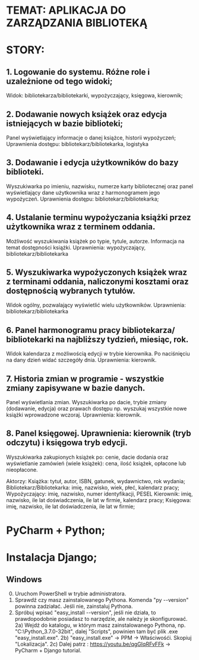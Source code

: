 # TEMAT: APLIKACJA DO ZARZĄDZANIA BIBLIOTEKĄ

# STORY:
## 1. Logowanie do systemu. Różne role i uzależnione od tego widoki;
Widok: bibliotekarza/bibliotekarki, wypożyczający, księgowa, kierownik;

## 2. Dodawanie nowych książek oraz edycja istniejących w bazie biblioteki;
Panel wyświetlający informacje o danej książce, historii wypożyczeń;
Uprawnienia dostępu: bibliotekarz/bibliotekarka, logistyka

## 3. Dodawanie i edycja użytkowników do bazy biblioteki.
Wyszukiwarka po imieniu, nazwisku, numerze karty bibliotecznej oraz panel wyświetlający dane użytkownika wraz z harmonogramem jego wypożyczeń.
Uprawnienia dostępu: bibliotekarz/bibliotekarka;

## 4. Ustalanie terminu wypożyczania książki przez użytkownika wraz z terminem oddania.
Możliwość wyszukiwania książek po typie, tytule, autorze. Informacja na temat dostępności książki.
Uprawnienia: wypożyczający, bibliotekarz/bibliotekarka

## 5. Wyszukiwarka wypożyczonych książek wraz z terminami oddania, naliczonymi kosztami oraz dostępnością wybranych tytułów.
Widok ogólny, pozwalający wyświetlić wielu użytkowników.
Uprawnienia: bibliotekarz/bibliotekarka

## 6. Panel harmonogramu pracy bibliotekarza/ bibliotekarki na najbliższy tydzień, miesiąc, rok.
Widok kalendarza z możliwością edycji w trybie kierownika. Po naciśnięciu na dany dzień widać szczegóły dnia.
Uprawnienia: kierownik.

## 7. Historia zmian w programie - wszystkie zmiany zapisywane w bazie danych.
Panel wyświetlania zmian. Wyszukiwarka po dacie, trybie zmiany (dodawanie, edycja) oraz prawach dostępu np. wyszukaj wszystkie nowe książki wprowadzone wczoraj.
Uprawnienia: kierownik.

## 8. Panel księgowej. Uprawnienia: kierownik (tryb odczytu) i księgowa tryb edycji.
Wyszukiwarka zakupionych książek po: cenie, dacie dodania oraz wyświetlanie zamówień (wiele książek): cena, ilość książek, opłacone lub nieopłacone.

Aktorzy:
Książka: tytuł, autor, ISBN, gatunek, wydawnictwo, rok wydania;
Bibliotekarz/Bibliotekarka: imię, nazwisko, wiek, płeć, kalendarz pracy;
Wypożyczający: imię, nazwisko, numer identyfikacji, PESEL
Kierownik: imię, nazwisko, ile lat doświadczenia, ile lat w firmie, kalendarz pracy;
Księgowa: imię, nazwisko, ile lat doświadczenia, ile lat w firmie;

# PyCharm + Python;

# Instalacja Django;

## Windows
0) Uruchom PowerShell w trybie administratora.
1) Sprawdź czy masz zainstalowanego Pythona. Komenda "py --version" powinna zadziałać. Jeśli nie, zainstaluj Pythona.
2) Spróbuj wpisać "easy_install --version", jeśli nie działa, to prawdopodobnie posiadasz to narzędzie, ale należy je skonfigurować.
2a) Wejdź do katalogu, w którym masz zainstalowanego Pythona, np. "C:\Python_3.7.0-32bit", dalej "Scripts", powinien tam być plik .exe "easy_install.exe".
2b) "easy_install.exe" -> PPM -> Właściwośći. Skopiuj "Lokalizacja".
2c) Dalej patrz : https://youtu.be/qgGIqRFvFFk -> PyCharm + Django tutorial.